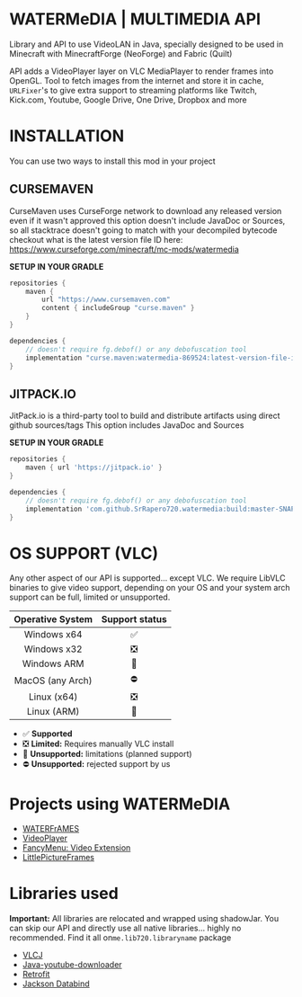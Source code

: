 # WATERMeDIA | MULTIMEDIA API
Library and API to use VideoLAN in Java, specially designed to be used 
in Minecraft with MinecraftForge (NeoForge) and Fabric (Quilt)

API adds a VideoPlayer layer on VLC MediaPlayer to render frames into OpenGL.
Tool to fetch images from the internet and store it in cache,
``URLFixer``'s to give extra support to streaming platforms like Twitch,
Kick.com, Youtube, Google Drive, One Drive, Dropbox and more

# INSTALLATION
You can use two ways to install this mod in your project

## CURSEMAVEN
CurseMaven uses CurseForge network to download any released version even if it wasn't approved
this option doesn't include JavaDoc or Sources,
so all stacktrace doesn't going to match with your decompiled bytecode
checkout what is the latest version file ID here: https://www.curseforge.com/minecraft/mc-mods/watermedia

**SETUP IN YOUR GRADLE**
```gradle
repositories {
    maven {
        url "https://www.cursemaven.com"
        content { includeGroup "curse.maven" }
    }
}

dependencies {
    // doesn't require fg.debof() or any debofuscation tool
    implementation "curse.maven:watermedia-869524:latest-version-file-id"
}
```

## JITPACK.IO
JitPack.io is a third-party tool to build and distribute artifacts using direct github sources/tags
This option includes JavaDoc and Sources

**SETUP IN YOUR GRADLE**
```gradle
repositories {
    maven { url 'https://jitpack.io' }
}

dependencies {
    // doesn't require fg.debof() or any debofuscation tool
    implementation 'com.github.SrRapero720.watermedia:build:master-SNAPSHOT'
}
```

# OS SUPPORT (VLC)
Any other aspect of our API is supported... except VLC.
We require LibVLC binaries to give video support, 
depending on your OS and your system arch support can be full, limited or unsupported.

| Operative System | Support status |
|:----------------:|:--------------:|
|   Windows x64    |       ✅        |
|   Windows x32    |       ❎        |
|   Windows ARM    |       🚫       |
| MacOS (any Arch) |       ⛔        |
|   Linux (x64)    |       ❎        |
|   Linux (ARM)    |       🚫       |

- ✅ **Supported**
- ❎ **Limited:** Requires manually VLC install
- 🚫 **Unsupported:** limitations (planned support)
- ⛔ **Unsupported:** rejected support by us

# Projects using WATERMeDIA
- [WATERFrAMES](https://www.curseforge.com/minecraft/mc-mods/waterframes)
- [VideoPlayer](https://www.curseforge.com/minecraft/mc-mods/video-player)
- [FancyMenu: Video Extension](https://legacy.curseforge.com/minecraft/mc-mods/fancymenu-video)
- [LittlePictureFrames](https://www.curseforge.com/minecraft/mc-mods/littleframes)

# Libraries used
**Important:** All libraries are relocated and wrapped using shadowJar. You can skip our API and directly use
 all native libraries... highly no recommended. Find it all on``me.lib720.libraryname`` package
- [VLCJ](https://github.com/caprica/vlcj/tree/vlcj-4.x)
- [Java-youtube-downloader](https://github.com/sealedtx/java-youtube-downloader)
- [Retrofit](https://square.github.io/retrofit/)
- [Jackson Databind](https://github.com/FasterXML/jackson-databind)
